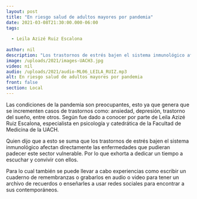 ```yaml
---
layout: post
title: "En riesgo salud de adultos mayores por pandemia"
date: 2021-03-08T21:30:00.000-06:00
tags:
  
  - Leila Azizé Ruiz Escalona
  
author: nil
description: "Los trastornos de estrés bajen el sistema inmunológico afectan directamente  las enfermedades que pudieran padecer."
image: /uploads/2021/images-UACH3.jpg
video: nil
audio: /uploads/2021/audio-ML06_LEILA_RUIZ.mp3
alt: En riesgo salud de adultos mayores por pandemia
front: false
section: Local
---
```


Las condiciones de la pandemia son preocupantes, esto ya que genera que se incrementen casos de trastornos como: ansiedad, depresión, trastorno del sueño, entre otros. Según fue dado a conocer por parte de Leila Azizé Ruiz Escalona, especialista en psicología y catedrática de la Facultad de Medicina de la UACH.

Quien dijo que a esto se suma que los trastornos de estrés bajen el sistema inmunológico afectan directamente  las enfermedades que pudieran padecer este sector vulnerable. Por lo que exhorta a dedicar un tiempo a escuchar y convivir con ellos.

Para lo cual también se puede llevar a cabo experiencias como escribir un cuaderno de remembranzas o grabarlos en audio o video para tener un archivo de recuerdos o enseñarles a usar redes sociales para encontrar a sus contemporáneos.